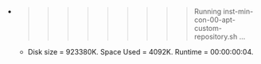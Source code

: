 * >>>>>>>>> Running inst-min-con-00-apt-custom-repository.sh ...
  * Disk size = 923380K. Space Used = 4092K. Runtime = 00:00:00:04.

